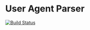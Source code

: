 User Agent Parser
============

[![Build Status](https://api.travis-ci.org/ebidtech/uagentparser.png?branch=master)](https://travis-ci.org/ebidtech/uagentparser)

